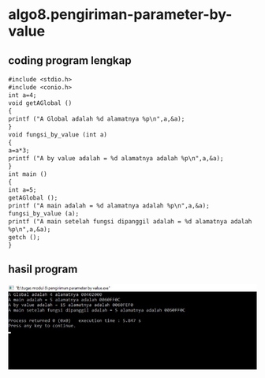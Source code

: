 # algo8.pengiriman-parameter-by-value


## coding program lengkap


    #include <stdio.h>
    #include <conio.h>
    int a=4;
    void getAGlobal ()
    {
    printf ("A Global adalah %d alamatnya %p\n",a,&a);
    }
    void fungsi_by_value (int a)
    {
    a=a*3;
    printf ("A by value adalah = %d alamatnya adalah %p\n",a,&a);
    }
    int main ()
    {
    int a=5;
    getAGlobal ();
    printf ("A main adalah = %d alamatnya adalah %p\n",a,&a);
    fungsi_by_value (a);
    printf ("A main setelah fungsi dipanggil adalah = %d alamatnya adalah %p\n",a,&a);
    getch ();
    }

   
## hasil program

![img](https://raw.githubusercontent.com/nurasiyah/algo8.pengiriman-parameter-by-value/master/pengiriman%20parameter%20by%20value.jpg)
